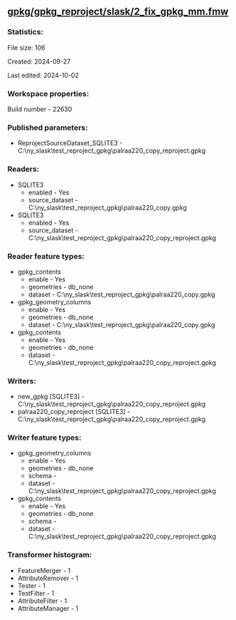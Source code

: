 ﻿## [gpkg/gpkg_reproject/slask/2_fix_gpkg_mm.fmw](https://github.com/kicki58/kix_working_dir/blob/master/gpkg/gpkg_reproject/slask/2_fix_gpkg_mm.fmw)

### Statistics:
File size: 106

Created: 2024-09-27

Last edited: 2024-10-02


### Workspace properties:
Build number    - 22630

### Published parameters:
*  ReprojectSourceDataset_SQLITE3    -   C:\ny_slask\test_reproject_gpkg\palraa220_copy_reproject.gpkg

### Readers:
*  SQLITE3
    * enabled    -  Yes
    * source_dataset    -   C:\ny_slask\test_reproject_gpkg\palraa220_copy.gpkg
*  SQLITE3
    * enabled    -  Yes
    * source_dataset    -   C:\ny_slask\test_reproject_gpkg\palraa220_copy_reproject.gpkg

### Reader feature types:
*  gpkg_contents
    * enable - Yes
    * geometries - db_none
    * dataset - C:\ny_slask\test_reproject_gpkg\palraa220_copy.gpkg
*  gpkg_geometry_columns
    * enable - Yes
    * geometries - db_none
    * dataset - C:\ny_slask\test_reproject_gpkg\palraa220_copy.gpkg
*  gpkg_contents
    * enable - Yes
    * geometries - db_none
    * dataset - C:\ny_slask\test_reproject_gpkg\palraa220_copy_reproject.gpkg


### Writers:
*  new_gpkg [SQLITE3]    -   C:\ny_slask\test_reproject_gpkg\palraa220_copy_reproject.gpkg
*  palraa220_copy_reproject [SQLITE3]    -   C:\ny_slask\test_reproject_gpkg\palraa220_copy_reproject.gpkg

### Writer feature types:
*  gpkg_geometry_columns
    * enable - Yes
    * geometries - db_none
    * schema - 
    * dataset - C:\ny_slask\test_reproject_gpkg\palraa220_copy_reproject.gpkg
*  gpkg_contents
    * enable - Yes
    * geometries - db_none
    * schema - 
    * dataset - C:\ny_slask\test_reproject_gpkg\palraa220_copy_reproject.gpkg

### Transformer histogram:
*  FeatureMerger    -   1
*  AttributeRemover    -   1
*  Tester    -   1
*  TestFilter    -   1
*  AttributeFilter    -   1
*  AttributeManager    -   1

